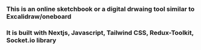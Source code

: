 ### This is an online sketchbook or a digital drwaing tool similar to Excalidraw/oneboard

### It is built with Nextjs, Javascript, Tailwind CSS, Redux-Toolkit, Socket.io library
